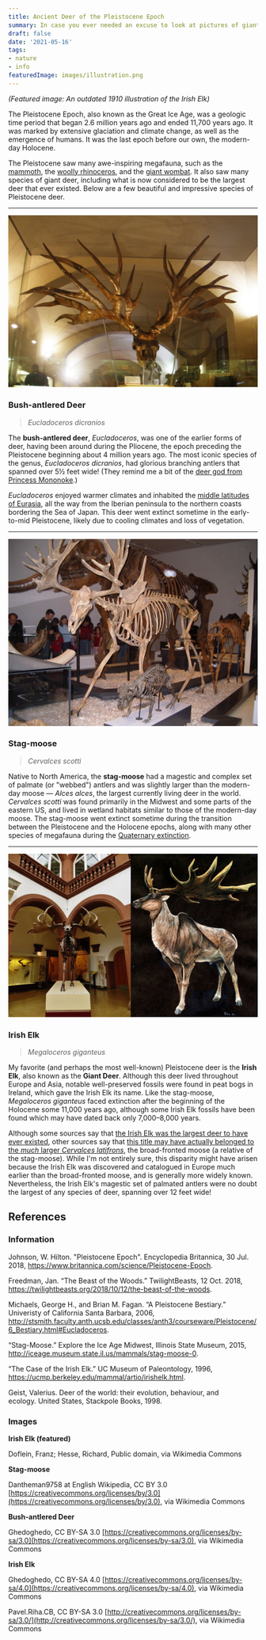 ```yaml
---
title: Ancient Deer of the Pleistocene Epoch
summary: In case you ever needed an excuse to look at pictures of giant antlers!
draft: false
date: '2021-05-16'
tags:
- nature
- info
featuredImage: images/illustration.png
---
```


*(Featured image: An outdated 1910 illustration of the Irish Elk)*

The Pleistocene Epoch, also known as the Great Ice Age, was a geologic time period that began 2.6 million years ago and ended 11,700 years ago. It was marked by extensive glaciation and climate change, as well as the emergence of humans. It was the last epoch before our own, the modern-day Holocene.

The Pleistocene saw many awe-inspiring megafauna, such as the [mammoth](https://www.britannica.com/animal/mammoth-extinct-mammal), the [woolly rhinoceros](https://www.britannica.com/animal/woolly-rhinoceros), and the [giant wombat](https://www.britannica.com/animal/Diprotodon). It also saw many species of giant deer, including what is now considered to be the largest deer that ever existed. Below are a few beautiful and impressive species of Pleistocene deer. 

---

![Bush-antlered deer](eucladoceros.png)

### Bush-antlered Deer

> *Eucladoceros dicranios*

The **bush-antlered deer**, *Eucladoceros*, was one of the earlier forms of deer, having been around during the Pliocene, the epoch preceding the Pleistocene beginning about 4 million years ago. The most iconic species of the genus, *Eucladoceros dicranios*, had glorious branching antlers that spanned over 5½ feet wide! (They remind me a bit of the [deer god from Princess Mononoke](https://ghibli.fandom.com/wiki/Forest_Spirit).)

*Eucladoceros* enjoyed warmer climates and inhabited the [middle latitudes of Eurasia](http://stsmith.faculty.anth.ucsb.edu/classes/anth3/courseware/Pleistocene/6_Bestiary.html#Eucladoceros), all the way from the Iberian peninsula to the northern coasts bordering the Sea of Japan. This deer went extinct sometime in the early-to-mid Pleistocene, likely due to cooling climates and loss of vegetation.

---

![Stag-moose](cervalces.png)

### Stag-moose

> *Cervalces scotti*

Native to North America, the **stag-moose** had a magestic and complex set of palmate (or "webbed") antlers and was slightly larger than the modern-day moose — *Alces alces*, the largest currently living deer in the world. *Cervalces scotti* was found primarily in the Midwest and some parts of the eastern US, and lived in wetland habitats similar to those of the modern-day moose. The stag-moose went extinct sometime during the transition between the Pleistocene and the Holocene epochs, along with many other species of megafauna during the [Quaternary extinction](https://en.wikipedia.org/wiki/Quaternary_extinction).

---

![Irish elk](megaloceros.png)

### Irish Elk 

> *Megaloceros giganteus*

My favorite (and perhaps the most well-known) Pleistocene deer is the **Irish Elk**, also known as the **Giant Deer**. Although this deer lived throughout Europe and Asia, notable well-preserved fossils were found in peat bogs in Ireland, which gave the Irish Elk its name. Like the stag-moose, *Megaloceros giganteus* faced extinction after the beginning of the Holocene some 11,000 years ago, although some Irish Elk fossils have been found which may have dated back only 7,000–⁠8,000 years.

Although some sources say that [the Irish Elk was the largest deer to have ever existed](https://ucmp.berkeley.edu/mammal/artio/irishelk.html), other sources say that [this title may have actually belonged to the *much* larger *Cervalces latifrons*](https://books.google.com/books?id=bcWZX-IMEVkC&pg=PA122&source=gbs_toc_r&cad=4#v=onepage&q=Cervalces%20latifrons&f=false), the broad-fronted moose (a relative of the stag-moose). While I'm not entirely sure, this disparity might have arisen because the Irish Elk was discovered and catalogued in Europe much earlier than the broad-fronted moose, and is generally more widely known. Nevertheless, the Irish Elk's magestic set of palmated antlers were no doubt the largest of any species of deer, spanning over 12 feet wide!


## References

### Information

Johnson, W. Hilton. "Pleistocene Epoch". Encyclopedia Britannica, 30 Jul. 2018, https://www.britannica.com/science/Pleistocene-Epoch.

Freedman, Jan. “The Beast of the Woods.” TwilightBeasts, 12 Oct. 2018, https://twilightbeasts.org/2018/10/12/the-beast-of-the-woods.

Michaels, George H., and Brian M. Fagan. “A Pleistocene Bestiary.” Univeristy of California Santa Barbara, 2006, http://stsmith.faculty.anth.ucsb.edu/classes/anth3/courseware/Pleistocene/6_Bestiary.html#Eucladoceros.

“Stag-Moose.” Explore the Ice Age Midwest, Illinois State Museum, 2015, http://iceage.museum.state.il.us/mammals/stag-moose-0.

“The Case of the Irish Elk.” UC Museum of Paleontology, 1996, https://ucmp.berkeley.edu/mammal/artio/irishelk.html.

Geist, Valerius. Deer of the world: their evolution, behaviour, and ecology. United States, Stackpole Books, 1998.

### Images

**Irish Elk (featured)**

Doflein, Franz; Hesse, Richard, Public domain, via Wikimedia Commons

**Stag-moose**

Dantheman9758 at English Wikipedia, CC BY 3.0 [https://creativecommons.org/licenses/by/3.0](https://creativecommons.org/licenses/by/3.0), via Wikimedia Commons

**Bush-antlered Deer**

Ghedoghedo, CC BY-SA 3.0 [https://creativecommons.org/licenses/by-sa/3.0](https://creativecommons.org/licenses/by-sa/3.0), via Wikimedia Commons

**Irish Elk**

Ghedoghedo, CC BY-SA 4.0 [https://creativecommons.org/licenses/by-sa/4.0](https://creativecommons.org/licenses/by-sa/4.0), via Wikimedia Commons

Pavel.Riha.CB, CC BY-SA 3.0 [http://creativecommons.org/licenses/by-sa/3.0/](http://creativecommons.org/licenses/by-sa/3.0/), via Wikimedia Commons
